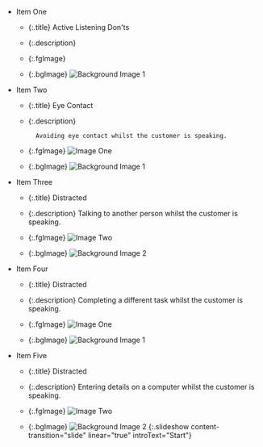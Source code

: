 * Item One
	* {:.title} Active Listening Don'ts
	* {:.description} 

	* {:.fgImage}
	* {:.bgImage} ![Background Image 1](assets/images/mod03_pg38_ass01.jpg)
* Item Two
	* {:.title} Eye Contact
	* {:.description} 

			Avoiding eye contact whilst the customer is speaking.

	* {:.fgImage} ![Image One](assets/images/mod03_pg38_ass02.jpg)
	* {:.bgImage} ![Background Image 1](assets/images/mod03_pg38_ass01.jpg)	
* Item Three
	* {:.title} Distracted
	* {:.description} Talking to another person whilst the customer is speaking.

	* {:.fgImage} ![Image Two](assets/images/mod03_pg38_ass04.jpg)
	* {:.bgImage} ![Background Image 2](assets/images/mod03_pg38_ass03.jpg)
* Item Four
	* {:.title} Distracted
	* {:.description} Completing a different task whilst the customer is speaking.

	* {:.fgImage} ![Image One](assets/images/mod03_pg38_ass06.jpg)
	* {:.bgImage} ![Background Image 1](assets/images/mod03_pg38_ass05.jpg)	
* Item Five
	* {:.title} Distracted
	* {:.description} Entering details on a computer whilst the customer is speaking.

	* {:.fgImage} ![Image Two](assets/images/mod03_pg38_ass08.jpg)
	* {:.bgImage} ![Background Image 2](assets/images/mod03_pg38_ass07.jpg)
{:.slideshow content-transition="slide" linear="true" introText="Start"}